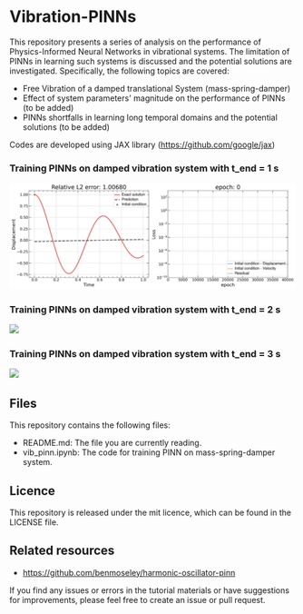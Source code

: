 # Vibration-PINNs


This repository presents a series of analysis on the performance of Physics-Informed Neural Networks in vibrational systems. The limitation of PINNs in learning such systems is discussed and the potential solutions are investigated. Specifically, the following topics are covered:

*   Free Vibration of a damped translational System (mass-spring-damper)
*   Effect of system parameters' magnitude on the performance of PINNs (to be added)
*   PINNs shortfalls in learning long temporal domains and the potential solutions (to be added)

Codes are developed using JAX library (https://github.com/google/jax)

### Training PINNs on damped vibration system with t_end = 1 s
<img src="assets/damped-vib-gif-1sec.gif" width="600">

### Training PINNs on damped vibration system with t_end = 2 s
<img src="assets/damped-vib-gif-2sec.gif" width="600">

### Training PINNs on damped vibration system with t_end = 3 s
<img src="assets/damped-vib-gif-3sec.gif" width="600">

## Files
This repository contains the following files:

*   README.md: The file you are currently reading.
*   vib_pinn.ipynb: The code for training PINN on mass-spring-damper system.

## Licence

This repository is released under the mit licence, which can be found in the LICENSE file.

## Related resources

*  https://github.com/benmoseley/harmonic-oscillator-pinn


If you find any issues or errors in the tutorial materials or have suggestions for improvements, please feel free to create an issue or pull request.
